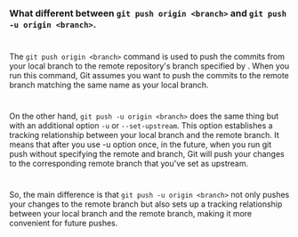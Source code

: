 ### What different between `git push origin <branch>`  and `git push -u origin <branch>`.
#

The `git push origin <branch>` command is used to push the commits from your local branch to the remote repository's branch specified by <branch>. When you run this command, Git assumes you want to push the commits to the remote branch matching the same name as your local branch.

#
#

On the other hand, `git push -u origin <branch>` does the same thing but with an additional option `-u` or `--set-upstream`. This option establishes a tracking relationship between your local branch and the remote branch. It means that after you use -u option once, in the future, when you run git push without specifying the remote and branch, Git will push your changes to the corresponding remote branch that you've set as upstream.
#
So, the main difference is that `git push -u origin <branch>` not only pushes your changes to the remote branch but also sets up a tracking relationship between your local branch and the remote branch, making it more convenient for future pushes.
